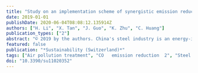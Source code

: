 ```yaml
---
title: "Study on an implementation scheme of synergistic emission reduction of CO2 and air pollutants in China's steel industry"
date: 2019-01-01
publishDate: 2020-06-04T08:08:12.135914Z
authors: ["H. Li", "X. Tan", "J. Guo", "K. Zhu", "C. Huang"]
publication_types: ["2"]
abstract: "© 2019 by the authors. China's steel industry is an energy-intensive sector. Synergistic reduction of emissions of CO 2 and air pollutants (SO 2 , NOx, and PM2.5) in the steel industry has an important practical significance for climate change and air pollution control. According to the CO 2 emission reduction intensity targets (CERO) and air pollutant emission targets (PERO) for 2020 and 2030, 28 types of energy-saving and emission reduction technologies (20 types of carbon reduction technology and eight types of air pollution end-of-pipe technology) were selected for examination, and a two-stage dynamic optimization model with collaborative implementation of PERO and CERO was built to assess the near future (2015-2020) and long-term (2020-2030) implementation plans for synergistic emissions reduction of CO 2 and air pollutants. The results show that in the near future, the implementation of PERO will have a greater synergistic effect on CO 2 emission reduction. CO 2 emission reduction under PERO in 2020 will be 97 million tons (Mt) higher than that of CERO, an increase of nearly 26%. However, the effects of implementing CERO are better in the long run. Under CERO, the emission reductions of SO 2 , NOx, and PM2.5 in 2030 are 2.44 Mt, 1.47 Mt, and 0.86 Mt, respectively, and 7%, 4%, and 5% higher than the implementation of PERO. As far as marginal abatement cost is concerned, in the near future, the marginal abatement costs of CO 2 and air pollutant equivalents are 1.06 yuan/kgCO 2 and 133 yuan/kg pollution equivalent (pe) under PERO, which are 23% and 11% lower than that of CERO, while in the long run, the marginal abatement costs of CO 2 and pollutant equivalents under CERO are 0.025 yuan/kgCO 2 and 2.73 yuan/kgpe, about 96% and 95% lower than that of PERO."
featured: false
publication: "*Sustainability (Switzerland)*"
tags: ["Air pollution treatment", "CO   emission reduction  2", "Steel industry", "Synergistic emission reduction"]
doi: "10.3390/su11020352"
---
```



